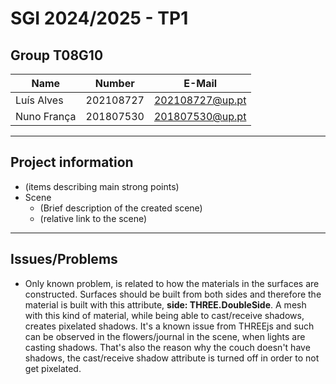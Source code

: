 # SGI 2024/2025 - TP1

## Group T08G10
| Name             | Number    | E-Mail             |
| ---------------- | --------- | ------------------ |
| Luís Alves       | 202108727 | 202108727@up.pt    |
| Nuno França      | 201807530 | 201807530@up.pt    |

----
## Project information

- (items describing main strong points)
- Scene
  - (Brief description of the created scene)
  - (relative link to the scene)
----
## Issues/Problems

- Only known problem, is related to how the materials in the surfaces are constructed. Surfaces should be built from both sides and therefore the material is built with this attribute, **side: THREE.DoubleSide**. 
A mesh with this kind of material, while being able to cast/receive shadows, creates pixelated shadows. It's a known issue from THREEjs and such can be observed in the flowers/journal in the scene, when lights are casting shadows. That's also the reason why the couch doesn't have shadows, the cast/receive shadow attribute is turned off in order to not get pixelated.
